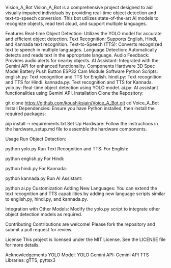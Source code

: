 Vision_A_Bot
Vision_A_Bot is a comprehensive project designed to aid visually impaired individuals by providing real-time object detection and text-to-speech conversion. This bot utilizes state-of-the-art AI models to recognize objects, read text aloud, and support multiple languages.

Features
Real-time Object Detection: Utilizes the YOLO model for accurate and efficient object detection.
Text Recognition: Supports English, Hindi, and Kannada text recognition.
Text-to-Speech (TTS): Converts recognized text to speech in multiple languages.
Language Detection: Automatically detects and reads text in the appropriate language.
Audio Feedback: Provides audio alerts for nearby objects.
AI Assistant: Integrated with the Gemini API for enhanced functionality.
Components
Hardware
3D Spec Model
Battery
Push Button
ESP32 Cam Module
Software
Python Scripts:
english.py: Text recognition and TTS for English.
hindi.py: Text recognition and TTS for Hindi.
kannada.py: Text recognition and TTS for Kannada.
yolo.py: Real-time object detection using YOLO model.
ai.py: AI assistant functionalities using Gemini API.
Installation
Clone the Repository:

git clone https://github.com/koushiksjain/Voice_A_Bot.git
cd Voice_A_Bot
Install Dependencies:
Ensure you have Python installed, then install the required packages:

pip install -r requirements.txt
Set Up Hardware:
Follow the instructions in the hardware_setup.md file to assemble the hardware components.

Usage
Run Object Detection:

python yolo.py
Run Text Recognition and TTS:
For English:

python english.py
For Hindi:

python hindi.py
For Kannada:

python kannada.py
Run AI Assistant:

python ai.py
Customization
Adding New Languages:
You can extend the text recognition and TTS capabilities by adding new language scripts similar to english.py, hindi.py, and kannada.py.

Integration with Other Models:
Modify the yolo.py script to integrate other object detection models as required.

Contributing
Contributions are welcome! Please fork the repository and submit a pull request for review.

License
This project is licensed under the MIT License. See the LICENSE file for more details.

Acknowledgements
YOLO Model: YOLO
Gemini API: Gemini API
TTS Libraries: gTTS, pyttsx3
